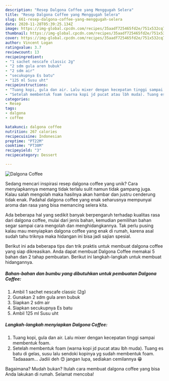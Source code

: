 ```yaml
---
description: "Resep Dalgona Coffee yang Menggugah Selera"
title: "Resep Dalgona Coffee yang Menggugah Selera"
slug: 661-resep-dalgona-coffee-yang-menggugah-selera
date: 2020-11-28T05:39:25.134Z
image: https://img-global.cpcdn.com/recipes/35aadf725465fd2e/751x532cq70/dalgona-coffee-foto-resep-utama.jpg
thumbnail: https://img-global.cpcdn.com/recipes/35aadf725465fd2e/751x532cq70/dalgona-coffee-foto-resep-utama.jpg
cover: https://img-global.cpcdn.com/recipes/35aadf725465fd2e/751x532cq70/dalgona-coffee-foto-resep-utama.jpg
author: Vincent Logan
ratingvalue: 3.7
reviewcount: 13
recipeingredient:
- "1 sachet nescafe classic 2g"
- "2 sdm gula aren bubuk"
- "2 sdm air"
- "secukupnya Es batu"
- "125 ml Susu uht"
recipeinstructions:
- "Tuang kopi, gula dan air. Lalu mixer dengan kecepatan tinggi sampai membentuk foam."
- "Setelah membentuk foam (warna kopi jd pucat atau lbh muda). Tuang es batu di gelas, susu lalu sendoki kopinya yg sudah membentuk foam. Tadaaaam... Jadiii deh 😊 jangan lupa, sediakan cemilannya 😁"
categories:
- Resep
tags:
- dalgona
- coffee

katakunci: dalgona coffee 
nutrition: 267 calories
recipecuisine: Indonesian
preptime: "PT22M"
cooktime: "PT30M"
recipeyield: "3"
recipecategory: Dessert

---
```



![Dalgona Coffee](https://img-global.cpcdn.com/recipes/35aadf725465fd2e/751x532cq70/dalgona-coffee-foto-resep-utama.jpg)

Sedang mencari inspirasi resep dalgona coffee yang unik? Cara menyiapkannya memang tidak terlalu sulit namun tidak gampang juga. Kalau salah mengolah maka hasilnya akan hambar dan justru cenderung tidak enak. Padahal dalgona coffee yang enak seharusnya mempunyai aroma dan rasa yang bisa memancing selera kita.



Ada beberapa hal yang sedikit banyak berpengaruh terhadap kualitas rasa dari dalgona coffee, mulai dari jenis bahan, kemudian pemilihan bahan segar sampai cara mengolah dan menghidangkannya. Tak perlu pusing kalau mau menyiapkan dalgona coffee yang enak di rumah, karena asal sudah tahu triknya maka hidangan ini bisa jadi sajian spesial.


Berikut ini ada beberapa tips dan trik praktis untuk membuat dalgona coffee yang siap dikreasikan. Anda dapat membuat Dalgona Coffee memakai 5 bahan dan 2 tahap pembuatan. Berikut ini langkah-langkah untuk membuat hidangannya.

<!--inarticleads1-->

##### Bahan-bahan dan bumbu yang dibutuhkan untuk pembuatan Dalgona Coffee:

1. Ambil 1 sachet nescafe classic (2g)
1. Gunakan 2 sdm gula aren bubuk
1. Siapkan 2 sdm air
1. Siapkan secukupnya Es batu
1. Ambil 125 ml Susu uht




<!--inarticleads2-->

##### Langkah-langkah menyiapkan Dalgona Coffee:

1. Tuang kopi, gula dan air. Lalu mixer dengan kecepatan tinggi sampai membentuk foam.
1. Setelah membentuk foam (warna kopi jd pucat atau lbh muda). Tuang es batu di gelas, susu lalu sendoki kopinya yg sudah membentuk foam. Tadaaaam... Jadiii deh 😊 jangan lupa, sediakan cemilannya 😁




Bagaimana? Mudah bukan? Itulah cara membuat dalgona coffee yang bisa Anda lakukan di rumah. Selamat mencoba!
